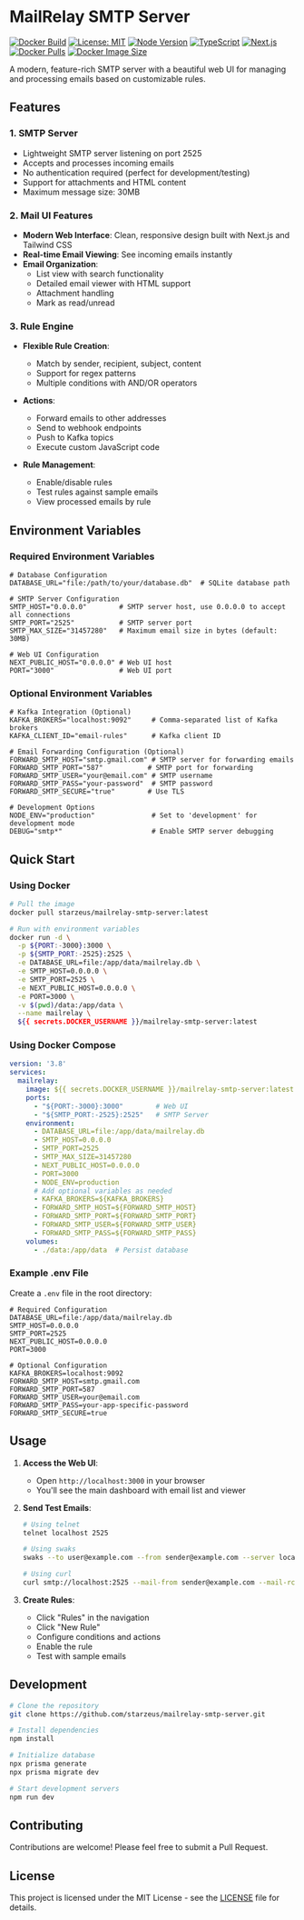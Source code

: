 # MailRelay SMTP Server

[![Docker Build](https://github.com/starzeus/mailrelay-smtp-server/actions/workflows/docker-image.yml/badge.svg)](https://github.com/starzeus/mailrelay-smtp-server/actions/workflows/docker-image.yml)
[![License: MIT](https://img.shields.io/badge/License-MIT-yellow.svg)](https://opensource.org/licenses/MIT)
[![Node Version](https://img.shields.io/badge/node-20.x-brightgreen.svg)](https://nodejs.org/)
[![TypeScript](https://img.shields.io/badge/TypeScript-5.x-blue.svg)](https://www.typescriptlang.org/)
[![Next.js](https://img.shields.io/badge/Next.js-14.x-black.svg)](https://nextjs.org/)
[![Docker Pulls](https://img.shields.io/docker/pulls/starzeus/mailrelay-smtp-server.svg)](https://hub.docker.com/r/starzeus/mailrelay-smtp-server)
[![Docker Image Size](https://img.shields.io/docker/image-size/starzeus/mailrelay-smtp-server/latest)](https://hub.docker.com/r/starzeus/mailrelay-smtp-server)

A modern, feature-rich SMTP server with a beautiful web UI for managing and processing emails based on customizable rules.

## Features

### 1. SMTP Server
- Lightweight SMTP server listening on port 2525
- Accepts and processes incoming emails
- No authentication required (perfect for development/testing)
- Support for attachments and HTML content
- Maximum message size: 30MB

### 2. Mail UI Features
- **Modern Web Interface**: Clean, responsive design built with Next.js and Tailwind CSS
- **Real-time Email Viewing**: See incoming emails instantly
- **Email Organization**:
  - List view with search functionality
  - Detailed email viewer with HTML support
  - Attachment handling
  - Mark as read/unread
  
### 3. Rule Engine
- **Flexible Rule Creation**:
  - Match by sender, recipient, subject, content
  - Support for regex patterns
  - Multiple conditions with AND/OR operators
  
- **Actions**:
  - Forward emails to other addresses
  - Send to webhook endpoints
  - Push to Kafka topics
  - Execute custom JavaScript code
  
- **Rule Management**:
  - Enable/disable rules
  - Test rules against sample emails
  - View processed emails by rule

## Environment Variables

### Required Environment Variables
```env
# Database Configuration
DATABASE_URL="file:/path/to/your/database.db"  # SQLite database path

# SMTP Server Configuration
SMTP_HOST="0.0.0.0"        # SMTP server host, use 0.0.0.0 to accept all connections
SMTP_PORT="2525"           # SMTP server port
SMTP_MAX_SIZE="31457280"   # Maximum email size in bytes (default: 30MB)

# Web UI Configuration
NEXT_PUBLIC_HOST="0.0.0.0" # Web UI host
PORT="3000"                # Web UI port
```

### Optional Environment Variables
```env
# Kafka Integration (Optional)
KAFKA_BROKERS="localhost:9092"     # Comma-separated list of Kafka brokers
KAFKA_CLIENT_ID="email-rules"      # Kafka client ID

# Email Forwarding Configuration (Optional)
FORWARD_SMTP_HOST="smtp.gmail.com" # SMTP server for forwarding emails
FORWARD_SMTP_PORT="587"           # SMTP port for forwarding
FORWARD_SMTP_USER="your@email.com" # SMTP username
FORWARD_SMTP_PASS="your-password"  # SMTP password
FORWARD_SMTP_SECURE="true"        # Use TLS

# Development Options
NODE_ENV="production"              # Set to 'development' for development mode
DEBUG="smtp*"                      # Enable SMTP server debugging
```

## Quick Start

### Using Docker

```bash
# Pull the image
docker pull starzeus/mailrelay-smtp-server:latest

# Run with environment variables
docker run -d \
  -p ${PORT:-3000}:3000 \
  -p ${SMTP_PORT:-2525}:2525 \
  -e DATABASE_URL=file:/app/data/mailrelay.db \
  -e SMTP_HOST=0.0.0.0 \
  -e SMTP_PORT=2525 \
  -e NEXT_PUBLIC_HOST=0.0.0.0 \
  -e PORT=3000 \
  -v $(pwd)/data:/app/data \
  --name mailrelay \
  ${{ secrets.DOCKER_USERNAME }}/mailrelay-smtp-server:latest
```

### Using Docker Compose

```yaml
version: '3.8'
services:
  mailrelay:
    image: ${{ secrets.DOCKER_USERNAME }}/mailrelay-smtp-server:latest
    ports:
      - "${PORT:-3000}:3000"        # Web UI
      - "${SMTP_PORT:-2525}:2525"   # SMTP Server
    environment:
      - DATABASE_URL=file:/app/data/mailrelay.db
      - SMTP_HOST=0.0.0.0
      - SMTP_PORT=2525
      - SMTP_MAX_SIZE=31457280
      - NEXT_PUBLIC_HOST=0.0.0.0
      - PORT=3000
      - NODE_ENV=production
      # Add optional variables as needed
      - KAFKA_BROKERS=${KAFKA_BROKERS}
      - FORWARD_SMTP_HOST=${FORWARD_SMTP_HOST}
      - FORWARD_SMTP_PORT=${FORWARD_SMTP_PORT}
      - FORWARD_SMTP_USER=${FORWARD_SMTP_USER}
      - FORWARD_SMTP_PASS=${FORWARD_SMTP_PASS}
    volumes:
      - ./data:/app/data  # Persist database
```

### Example .env File
Create a `.env` file in the root directory:

```env
# Required Configuration
DATABASE_URL=file:/app/data/mailrelay.db
SMTP_HOST=0.0.0.0
SMTP_PORT=2525
NEXT_PUBLIC_HOST=0.0.0.0
PORT=3000

# Optional Configuration
KAFKA_BROKERS=localhost:9092
FORWARD_SMTP_HOST=smtp.gmail.com
FORWARD_SMTP_PORT=587
FORWARD_SMTP_USER=your@email.com
FORWARD_SMTP_PASS=your-app-specific-password
FORWARD_SMTP_SECURE=true
```

## Usage

1. **Access the Web UI**:
   - Open `http://localhost:3000` in your browser
   - You'll see the main dashboard with email list and viewer

2. **Send Test Emails**:
   ```bash
   # Using telnet
   telnet localhost 2525
   
   # Using swaks
   swaks --to user@example.com --from sender@example.com --server localhost --port 2525
   
   # Using curl
   curl smtp://localhost:2525 --mail-from sender@example.com --mail-rcpt receiver@example.com --upload-file email.txt
   ```

3. **Create Rules**:
   - Click "Rules" in the navigation
   - Click "New Rule"
   - Configure conditions and actions
   - Enable the rule
   - Test with sample emails

## Development

```bash
# Clone the repository
git clone https://github.com/starzeus/mailrelay-smtp-server.git

# Install dependencies
npm install

# Initialize database
npx prisma generate
npx prisma migrate dev

# Start development servers
npm run dev
```

## Contributing

Contributions are welcome! Please feel free to submit a Pull Request.

## License

This project is licensed under the MIT License - see the [LICENSE](LICENSE) file for details.
